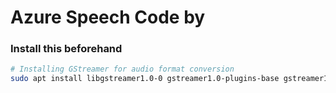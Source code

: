 # Azure Speech Code by 


### Install this beforehand
```bash
# Installing GStreamer for audio format conversion
sudo apt install libgstreamer1.0-0 gstreamer1.0-plugins-base gstreamer1.0-plugins-good gstreamer1.0-plugins-bad gstreamer1.0-plugins-ugly
```
